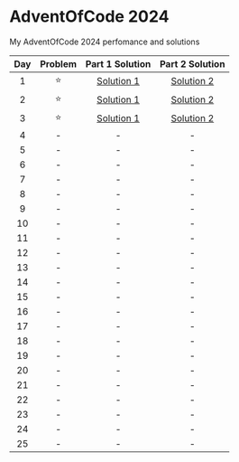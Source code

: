 # AdventOfCode 2024

My AdventOfCode 2024 perfomance and solutions

| Day | Problem | Part 1 Solution|Part 2 Solution|
|:-----:|:--------:|:--------:|:-------------:|
|1|:star:|[Solution 1](/Day1/aoc1_1.py)|[Solution 2](/Day1/aoc1_2.py)|
|2|:star:|[Solution 1](/Day2/aoc2_1.py)|[Solution 2](/Day2/aoc2_2.py)|
|3|:star:|[Solution 1](/Day3/aoc3_1.py)|[Solution 2](/Day3/aoc3_2.py)|
|4|-|-|-|
|5|-|-|-|
|6|-|-|-|
|7|-|-|-|
|8|-|-|-|
|9|-|-|-|
|10|-|-|-|
|11|-|-|-|
|12|-|-|-|
|13|-|-|-|
|14|-|-|-|
|15|-|-|-|
|16|-|-|-|
|17|-|-|-|
|18|-|-|-|
|19|-|-|-|
|20|-|-|-|
|21|-|-|-|
|22|-|-|-|
|23|-|-|-|
|24|-|-|-|
|25|-|-|-|
